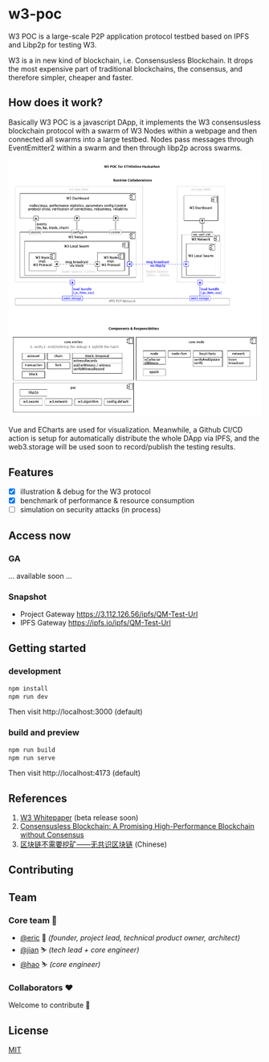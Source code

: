 # w3-poc
W3 POC is a large-scale P2P application protocol testbed based on IPFS and Libp2p for testing W3.   

W3 is a in new kind of blockchain, i.e. Consensusless Blockchain. It drops the most expensive part of traditional blockchains, 
the consensus, and therefore simpler, cheaper and faster. 

## How does it work?
Basically W3 POC is a javascript DApp, it implements the W3 consensusless blockchain protocol with a swarm of W3 Nodes 
within a webpage and then connected all swarms into a large testbed. Nodes pass messages through EventEmitter2 within 
a swarm and then through libp2p across swarms. 

![img](design/W3%20POC%20ETH%20Hackathon.png)


Vue and ECharts are used for visualization. Meanwhile, a Github CI/CD action is setup for automatically distribute the whole DApp via IPFS, 
and the web3.storage will be used soon to record/publish the testing results.

## Features
* [x] illustration & debug for the W3 protocol
* [x] benchmark of performance & resource consumption
* [ ] simulation on security attacks (in process)

## Access now

### GA
 ... available soon ...

### Snapshot

* Project Gateway https://3.112.126.56/ipfs/QM-Test-Url
* IPFS Gateway https://ipfs.io/ipfs/QM-Test-Url

## Getting started
### development
```
npm install
npm run dev
```
Then visit http://localhost:3000 (default)
### build and preview
```
npm run build
npm run serve
```
Then visit http://localhost:4173 (default)

## References
1. [W3 Whitepaper](https://wiki.mq-ai.cn/display/WEB3/W3+Whitepaper) (beta release soon)
2. [Consensusless Blockchain: A Promising High-Performance Blockchain without Consensus](https://arxiv.org/abs/2208.12381)   
3. [区块链不需要挖矿——无共识区块链](https://zhuanlan.zhihu.com/p/557733758) (Chinese)   

## Contributing

## Team

### Core team 💪

* [@eric](https://github.com/ericwangqing) 🎈 _(founder, project lead, technical product owner, architect)_
* [@jian](https://github.com/Jianru-Lin) ⛷ _(tech lead + core engineer)_
* [@hao](https://github.com/weihaopeng) ⛷ _(core engineer)_

### Collaborators ❤

Welcome to contribute 👋

## License

[MIT](./LICENSE-MIT)


